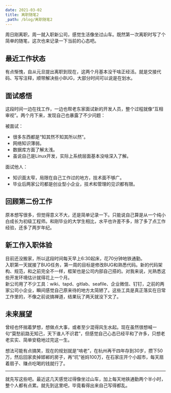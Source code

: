 ```yaml
---
date: 2021-03-02
title: 离职随笔2
_path: /blog/离职随笔2
---
```


周日刚离职，周一就入职新公司，感觉生活像坐过山车。既然第一次离职时写了个简单的随笔，这次也来记录一下当前的心态吧。

## 最近工作状态

有点惭愧，自从元旦提出离职到现在，这两个月基本没干啥正经活。就是交接代码、写写注释，顺带解决些小BUG，大部分时间可以说是在划水。

## 面试感悟

这段时间一边在找工作，一边也帮老东家面试新的开发人员，整个过程就像“互相审视”。两个月下来，发现自己也暴露了不少问题：

被面试：
- 很多东西都是“知其然不知其所以然”。
- 网络知识薄弱。
- 数据库方面了解太浅。
- 虽说自己是Linux开发，实际上系统层面基本没啥深入了解。

面试他人：
- 知识面太窄，局限在自己工作过的地方，技术面不够广。
- 毕业后两家公司都是创业型小企业，技术和管理的见识都有限。

## 回顾第二份工作

原本想写很多，但觉得意义不大，还是简单记录一下。只能说自己算是从一个纯小白成长为初级工程师。和刚毕业的大学生相比，水平也许差不多，除了多了点工作经验，还多了两岁年纪。

## 新工作入职体验

目前还没搬家，所以这段时间每天早上6:30起床，花70分钟地铁通勤。  
入职第一天就接了BUG任务，第一周的目标是修改BUG和熟悉代码。新的代码架构、规范，和之前完全不一样，框架也是公司内部自己搭的。对我来说，光熟悉这些开发环境估计就得花上一个月。  
新公司用了不少工具：wiki、tapd、gitlab、seafile、企业微信、钉钉，之前的两家公司小企业，瞬间感觉自己原来待的地方太简陋了。这些工具是真正落实在日常工作里的，不像之前说搞禅道，结果玩了两天就没下文了。

## 未来展望

曾经也怀揣着梦想，想做点大事，或者至少混得风生水起。现在虽然很想喊一句“莫愁前路无知己，天下谁人不识君”，但感觉自己心态已经平和了许多，只想老老实实、简单安稳地过完这一生。

想法可能有点搞笑，现在的规划就是“啃老”，在杭州再干四年存到30岁，攒下50万，然后回家卖掉邯郸的房子，再“坑”爸妈100万，在石家庄开个小超市，每天扇着扇子、赚点吃喝的钱就行了。

---

就先写这些吧。最近这几天感觉过得像坐过山车，加上每天地铁通勤两个半小时，整个人都有点累。就先到这里吧，毕竟看得出来自己写得都乱。